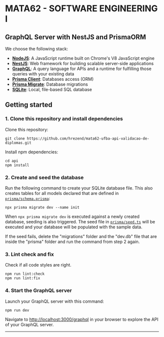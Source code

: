 # MATA62 - SOFTWARE ENGINEERING I 
## GraphQL Server with NestJS and PrismaORM

We choose the following stack:

- [**NodeJS**](https://nodejs.org/en/): A JavaScript runtime built on Chrome's V8 JavaScript engine
- [**NestJS**](https://docs.nestjs.com/graphql/quick-start): Web framework for building scalable server-side applications
- [**GraphQL**](https://graphql.org/): A query language for APIs and a runtime for fulfilling those queries with your existing data
- [**Prisma Client**](https://www.prisma.io/docs/concepts/components/prisma-client): Databases access (ORM)                  
- [**Prisma Migrate**](https://www.prisma.io/docs/concepts/components/prisma-migrate): Database migrations               
- [**SQLite**](https://www.sqlite.org/index.html): Local, file-based SQL database

## Getting started

### 1. Clone this repository and install dependencies

Clone this repository:

```
git clone https://github.com/hrezend/mata62-ufba-api-validacao-de-diplomas.git
```

Install npm dependencies:

```
cd api
npm install
```

### 2. Create and seed the database

Run the following command to create your SQLite database file. This also creates tables for all models declared that are defined in [`prisma/schema.prisma`](./prisma/schema.prisma):

```
npx prisma migrate dev --name init
```

When `npx prisma migrate dev` is executed against a newly created database, seeding is also triggered. The seed file in [`prisma/seed.ts`](./prisma/seed.ts) will be executed and your database will be populated with the sample data.

If the seed fails, delete the "migrations" folder and the "dev.db" file that are inside the "prisma" folder and run the command from step 2 again.

### 3. Lint check and fix

Check if all code styles are right.

```
npm run lint:check
npm run lint:fix
```

### 4. Start the GraphQL server

Launch your GraphQL server with this command:

```
npm run dev
```

Navigate to [http://localhost:3000/graphql](http://localhost:3000/graphql) in your browser to explore the API of your GraphQL server.

---
